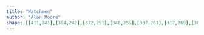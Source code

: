 ```yaml
---
title: "Watchmen"
author: "Alan Moore"
shape: [[411,241],[394,242],[372,251],[348,259],[337,261],[317,269],[303,272],[294,276],[286,277],[238,294],[218,298],[206,304],[191,309],[185,313],[182,321],[180,386],[184,452],[186,464],[188,501],[191,512],[194,565],[198,581],[199,630],[205,699],[208,709],[210,732],[214,752],[214,772],[217,791],[216,800],[218,808],[218,831],[220,837],[219,879],[220,887],[222,890],[222,922],[225,928],[226,943],[225,954],[227,962],[227,1000],[233,1084],[235,1148],[240,1193],[244,1265],[249,1316],[253,1407],[255,1416],[256,1443],[260,1471],[261,1498],[263,1506],[267,1550],[271,1622],[274,1635],[275,1664],[279,1691],[284,1698],[309,1702],[382,1701],[394,1696],[401,1689],[407,1679],[406,1634],[402,1620],[402,1558],[400,1553],[400,1526],[398,1513],[399,1497],[396,1467],[395,1426],[393,1418],[394,1406],[391,1391],[391,1369],[389,1350],[390,1327],[387,1318],[387,1290],[385,1275],[385,1215],[381,1166],[380,1106],[377,1083],[377,1022],[374,1012],[374,999],[371,993],[371,988],[373,984],[371,972],[371,947],[367,938],[364,915],[365,894],[363,885],[364,862],[361,822],[362,809],[359,784],[356,701],[352,683],[351,668],[350,634],[352,618],[348,608],[348,537],[346,531],[345,479],[343,454],[340,439],[341,426],[339,395],[336,376],[335,341],[331,328],[338,319],[352,312],[363,309],[376,303],[385,302],[395,298],[402,292],[421,287],[425,283],[428,271],[426,251],[421,241]]
---
```

